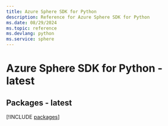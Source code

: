 ```yaml
---
title: Azure Sphere SDK for Python
description: Reference for Azure Sphere SDK for Python
ms.date: 08/29/2024
ms.topic: reference
ms.devlang: python
ms.service: sphere
---
```

# Azure Sphere SDK for Python - latest
## Packages - latest
[!INCLUDE [packages](sphere-index.md)]